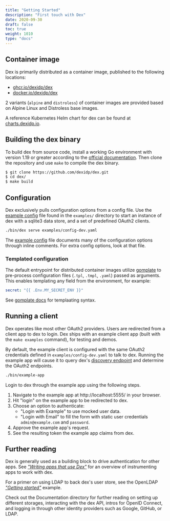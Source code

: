 ```yaml
---
title: "Getting Started"
description: "First touch with Dex"
date: 2020-09-30
draft: false
toc: true
weight: 1010
type: "docs"
---
```


## Container image

Dex is primarily distributed as a container image, published to the following locations:

- [ghcr.io/dexidp/dex](https://github.com/dexidp/dex/pkgs/container/dex)
- [docker.io/dexidp/dex](https://hub.docker.com/r/dexidp/dex/tags)

2 variants (`alpine` and `distroless`) of container images are provided
based on Alpine Linux and Distroless base images.

A reference Kubernetes Helm chart for dex can be found at [charts.dexidp.io](https://charts.dexidp.io).

## Building the dex binary

To build dex from source code, install a working Go environment with version 1.19 or greater according to the [official documentation][go-setup].
Then clone the repository and use `make` to compile the dex binary.

```bash
$ git clone https://github.com/dexidp/dex.git
$ cd dex/
$ make build
```

## Configuration

Dex exclusively pulls configuration options from a config file. Use the [example config][example-config] file found in the `examples/` directory to start an instance of dex with a sqlite3 data store, and a set of predefined OAuth2 clients.

```bash
./bin/dex serve examples/config-dev.yaml
```

The [example config][example-config] file documents many of the configuration options through inline comments. For extra config options, look at that file.

### Templated configuration

The default entrypoint for distributed container images utilize [gomplate][gomplate]
to pre-process configuration files (`.tpl`, `.tmpl`, `.yaml`) passed as arguments.
This enables templating any field from the environment, for example:

```yaml
secret: "{{ .Env.MY_SECRET_ENV }}"
```

See [gomplate docs][gomplate-docs] for templaating syntax.

## Running a client

Dex operates like most other OAuth2 providers. Users are redirected from a client app to dex to login. Dex ships with an example client app (built with the `make examples` command), for testing and demos.

By default, the example client is configured with the same OAuth2 credentials defined in `examples/config-dev.yaml` to talk to dex. Running the example app will cause it to query dex's [discovery endpoint][oidc-discovery] and determine the OAuth2 endpoints.

```bash
./bin/example-app
```

Login to dex through the example app using the following steps.

1. Navigate to the example app at http://localhost:5555/ in your browser.
2. Hit "login" on the example app to be redirected to dex.
3. Choose an option to authenticate:
   - "Login with Example" to use mocked user data.
   - "Login with Email" to fill the form with static user credentials `admin@example.com` and `password`.
4. Approve the example app's request.
5. See the resulting token the example app claims from dex.

## Further reading

Dex is generally used as a building block to drive authentication for other apps. See [_"Writing apps that use Dex"_][using-dex] for an overview of instrumenting apps to work with dex.

For a primer on using LDAP to back dex's user store, see the OpenLDAP [_"Getting started"_](/docs/connectors/ldap/#getting-started) example.

Check out the Documentation directory for further reading on setting up different storages, interacting with the dex API, intros for OpenID Connect, and logging in through other identity providers such as Google, GitHub, or LDAP.

[go-setup]: https://golang.org/doc/install
[example-config]: https://github.com/dexidp/dex/blob/master/examples/config-dev.yaml
[gomplate]: https://github.com/hairyhenderson/gomplate
[gomplate-docs]: https://docs.gomplate.ca/
[oidc-discovery]: https://openid.net/specs/openid-connect-discovery-1_0-17.html#ProviderMetadata
[using-dex]: using-dex.md

